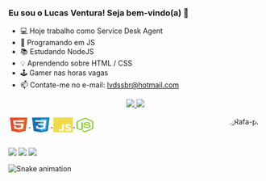 ### Eu sou o Lucas Ventura! Seja bem-vindo(a) 👋

- 💻 Hoje trabalho como Service Desk Agent
- 🚀 Programando em JS 
- 📚 Estudando NodeJS
- 💡 Aprendendo sobre HTML / CSS
- 🕹️ Gamer nas horas vagas
- 📫 Contate-me no e-mail: lvdssbr@hotmail.com

<div align="center">
  <a href="https://github.com/lucassventura">
  <img width="40.5%" src="https://github-readme-stats.vercel.app/api?username=lucassventura&show_icons=true&theme=chartreuse-dark&include_all_commits=true&count_private=true"/>
  <img width="40.5%" src="https://github-readme-stats.vercel.app/api/top-langs/?username=lucassventura&layout=compact&langs_count=7&theme=chartreuse-dark"/>
</div>
  
<div style="display: inline_block"><br>
  <img align="center" alt="emily-HTML" height="30" width="40" src="https://raw.githubusercontent.com/devicons/devicon/master/icons/html5/html5-original.svg">
  <img align="center" alt="emily-CSS" height="30" width="40" src="https://raw.githubusercontent.com/devicons/devicon/master/icons/css3/css3-original.svg">
  <img align="center" alt="emily-Js" height="30" width="40" src="https://raw.githubusercontent.com/devicons/devicon/master/icons/javascript/javascript-plain.svg">
  <img align="center" alt="emily-Js" height="30" width="40" src="https://github.com/devicons/devicon/blob/master/icons/nodejs/nodejs-original.svg">
  <img align="right" alt="Rafa-pic" height="150" style="border-radius:50px;" src="https://media.discordapp.net/attachments/935977888476454982/948225671958782022/IMG-20220224-WA0035.jpg">
</div>
  
  ##
  
  <div>
  
  <a href="https://www.linkedin.com/in/lucas-ventura85" target="_blank"><img src="https://img.shields.io/badge/-LinkedIn-%230077B5?style=for-the-badge&logo=linkedin&logoColor=white" target="_blank"></a>
  <a href="https://twitter.com/outrolimao" target="_BLANK"><img src="https://img.shields.io/badge/Twitter-1DA1F2?style=for-the-badge&logo=twitter&logoColor=white"></a>
  <a href = "mailto:lvdssbr@hotmail.com"><img src="https://img.shields.io/badge/Microsoft_Outlook-0078D4?style=for-the-badge&logo=microsoft-outlook&logoColor=white"></a>

  ![Snake animation](https://github.com/lucassventura/lucassventura/blob/output/github-contribution-grid-snake.svg)

  </div>


